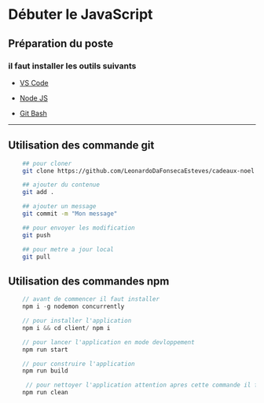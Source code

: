 # Débuter le JavaScript

## Préparation du poste

### il faut installer les outils suivants

- [VS Code](https://code.visualstudio.com/Download)

- [Node JS](https://nodejs.org/en/)

- [Git Bash](https://git-scm.com/downloads)

---

## Utilisation des commande git

```bash
    ## pour cloner
    git clone https://github.com/LeonardoDaFonsecaEsteves/cadeaux-noel.git

    ## ajouter du contenue
    git add .

    ## ajouter un message
    git commit -m "Mon message"

    ## pour envoyer les modification
    git push

    ## pour metre a jour local
    git pull
```

## Utilisation des commandes npm

```javascript
    // avant de commencer il faut installer
    npm i -g nodemon concurrently

    // pour installer l'application
    npm i && cd client/ npm i

    // pour lancer l'application en mode devloppement
    npm run start

    // pour construire l'application
    npm run build

     // pour nettoyer l'application attention apres cette commande il faut refaire une install
    npm run clean
```
